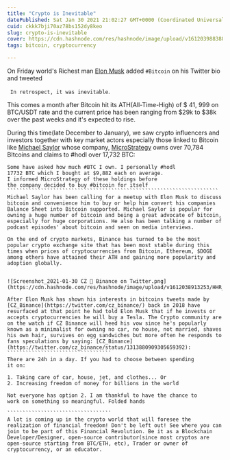```yaml
---
title: "Crypto is Inevitable"
datePublished: Sat Jan 30 2021 21:02:27 GMT+0000 (Coordinated Universal Time)
cuid: ckkk7bji70az78bs152dy8keo
slug: crypto-is-inevitable
cover: https://cdn.hashnode.com/res/hashnode/image/upload/v1612039883889/fFFqT5tFJ.png
tags: bitcoin, cryptocurrency

---
```


On Friday world's Richest man [Elon Musk](https://twitter.com/elonmusk) added ```#Bitcoin``` on his Twitter bio and tweeted 

``` In retrospect, it was inevitable```. 

This comes a month after Bitcoin hit its ATH(All-Time-High) of $ 41, 999 on BTC/USDT rate and the current price has been ranging from $29k to $38k over the past weeks and it's expected to rise.  

During this time(late December to January), we saw crypto influencers and investors together with key market actors especially those linked to Bitcoin like [Michael Saylor](https://twitter.com/michael_saylor)  whose company, [MicroStrategy](https://www.microstrategy.com/en) owns over 70,784 BItcoins and claims to #hodl over 17,732 BTC:

``````````````````````````````````````````````````````````````````````
Some have asked how much #BTC I own. I personally #hodl 
17732 BTC which I bought at $9,882 each on average. 
I informed MicroStrategy of these holdings before 
the company decided to buy #bitcoin for itself
`````````````````````````````````````````````````````````````````````
Michael Saylor has been calling for a meetup with Elon Musk to discuss bitcoin and convenience him to buy or help him convert his companies Balance Sheet into Bitcoin supported. Michael Saylor is popular for owning a huge number of bitcoin and being a great advocate of bitcoin, especially for huge corporations. He also has been talking a number of podcast episodes' about bitcoin and seen on media interviews.

On the end of crypto markets, Binance has turned to be the most popular crypto exchange site that has been most stable during this times when prices of cryptocurrencies from Bitcoin, Ethereum, $DOGE among others have attained their ATH and gaining more popularity and adoption globally.


![Screenshot_2021-01-30 CZ 🔶 Binance on Twitter.png](https://cdn.hashnode.com/res/hashnode/image/upload/v1612038913253/HHR_NihRJ.png)

After Elon Musk has shown his interests in bitcoins tweets made by [CZ_Binance](https://twitter.com/cz_binance/) back in 2018 have resurfaced at that point he had told Elon Musk that if he invests or accepts cryptocurrencies he will buy a Tesla. The Crypto community are on the watch if CZ Binance will heed his vow since he's popularly known as a minimalist for owning no car, no house, not married, shaves his own hair, survives on egg sandwiches but more often he responds to fans speculations by saying: [CZ_Binance](https://twitter.com/cz_binance/status/1313880909305659392):
``````````````````````````````````
There are 24h in a day. If you had to choose between spending
it on:

1. Taking care of car, house, jet, and clothes... Or
2. Increasing freedom of money for billions in the world

Not everyone has option 2. I am thankful to have the chance to
work on something so meaningful. Folded hands

``````````````````````````````````
A lot is coming up in the crypto world that will foresee the realization of financial freedom! Don't be left out! See where you can join to be part of this Financial Revolution. Be it as a Blockchain Developer/Designer, open-source contributor(since most cryptos are open-source starting from BTC/ETH, etc), Trader or owner of cryptocurrency, or an educator.
